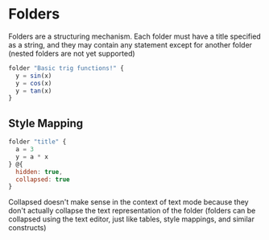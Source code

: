 # Folders

Folders are a structuring mechanism. Each folder must have a title specified as a string, and they may contain any statement except for another folder (nested folders are not yet supported)

```js
folder "Basic trig functions!" {
  y = sin(x)
  y = cos(x)
  y = tan(x)
}
```

## Style Mapping

```js
folder "title" {
  a = 3
  y = a * x
} @{
  hidden: true,
  collapsed: true
}
```

Collapsed doesn't make sense in the context of text mode because they don't actually collapse the text representation of the folder (folders can be collapsed using the text editor, just like tables, style mappings, and similar constructs)
